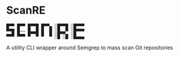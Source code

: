 # ScanRE

```
█▀▀ █▀▀ █▀▀█ █▀▀▄ ░█▀▀█ ░█▀▀▀ 
▀▀█ █── █▄▄█ █  █ ░█▄▄▀ ░█▀▀▀ 
▀▀▀ ▀▀▀ ▀  ▀ ▀  ▀ ░█ ░█ ░█▄▄▄
```
A utility CLI wrapper around Semgrep to mass scan Git repositories

